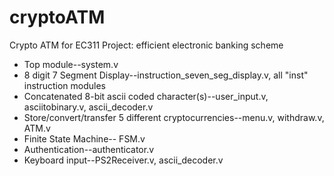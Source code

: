 # cryptoATM

Crypto ATM for EC311 Project: efficient electronic banking scheme

- Top module--system.v
- 8 digit 7 Segment Display--instruction_seven_seg_display.v, all "inst" instruction modules
- Concatenated 8-bit ascii coded character(s)--user_input.v, asciitobinary.v, ascii_decoder.v
- Store/convert/transfer 5 different cryptocurrencies--menu.v, withdraw.v, ATM.v
- Finite State Machine-- FSM.v
- Authentication--authenticator.v
- Keyboard input--PS2Receiver.v, ascii_decoder.v


